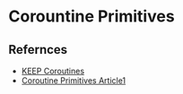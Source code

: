 # Corountine Primitives

## Refernces

- [KEEP Coroutines](https://github.com/Kotlin/KEEP/blob/master/proposals/coroutines.md)
- [Coroutine Primitives Article1](https://discuss.kotlinlang.org/t/misleading-coroutine-behavior/2513/3)
